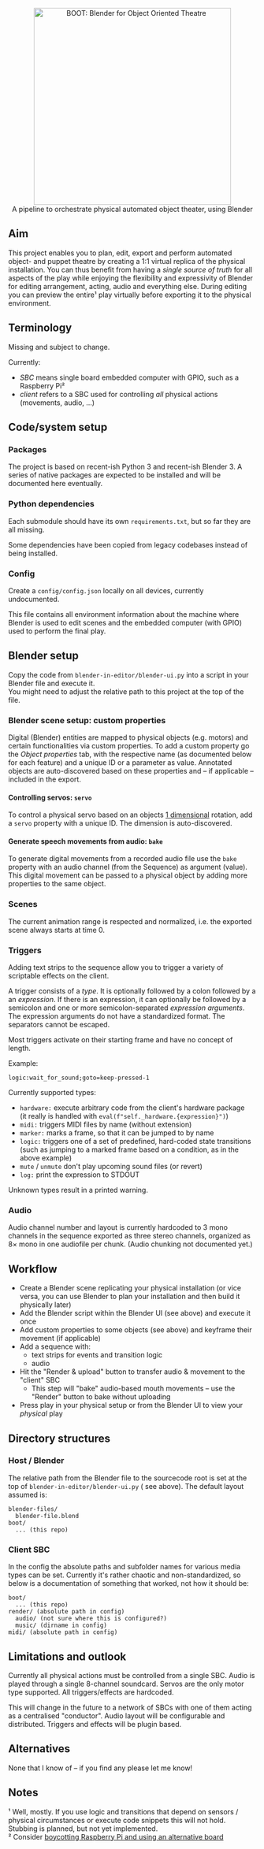 <p align="center">
<img alt="BOOT: Blender for Object Oriented Theatre" src="./misc/boot-logo.avif" width="400px" />
<br/>
A pipeline to orchestrate physical automated object theater, using Blender
</p>

## Aim

This project enables you to plan, edit, export and perform automated object- and puppet theatre by
creating a 1:1 virtual replica of the physical installation. You can thus benefit from having a *single source of truth*
for all aspects of the play while enjoying the flexibility and expressivity of Blender for editing arrangement, acting,
audio and everything else. During editing you can preview the entire¹ play virtually before exporting it to the physical
environment.

## Terminology

Missing and subject to change.

Currently:

- *SBC* means single board embedded computer with GPIO, such as a Raspberry Pi²
- *client* refers to a SBC used for controlling *all* physical actions (movements, audio, ...)

## Code/system setup

### Packages

The project is based on recent-ish Python 3 and recent-ish Blender 3. A series of native packages are expected to be
installed and will be documented here eventually.

### Python dependencies

Each submodule should have its own `requirements.txt`, but so far they are all missing.

Some dependencies have been copied from legacy codebases instead of being installed.

### Config

Create a `config/config.json` locally on all devices, currently undocumented.

This file contains all environment information about the machine where Blender is used to edit scenes and the
embedded computer (with GPIO) used to perform the final play.

## Blender setup

Copy the code from `blender-in-editor/blender-ui.py` into a script in your Blender file and execute it.  
You might need to adjust the relative path to this project at the top of the file.

### Blender scene setup: custom properties

Digital (Blender) entities are mapped to physical objects (e.g. motors) and certain functionalities
via custom properties. To add a custom property go the *Object properties* tab, with the respective name
(as documented below for each feature) and a unique ID or a parameter as value.
Annotated objects are auto-discovered based on these properties and – if applicable – included in the export.

#### Controlling servos: `servo`

To control a physical servo based on an objects <u>1 dimensional</u> rotation, add a `servo` property with a unique ID.
The dimension is auto-discovered.

#### Generate speech movements from audio: `bake`

To generate digital movements from a recorded audio file use the `bake` property with an audio channel
(from the Sequence) as argument (value).  
This digital movement can be passed to a physical object by adding more properties to the same object.

### Scenes

The current animation range is respected and normalized, i.e. the exported scene always starts at time 0.

### Triggers

Adding text strips to the sequence allow you to trigger a variety of scriptable effects on the client.

A trigger consists of a *type*.
It is optionally followed by a colon followed by a an *expression*.
If there is an expression, it can optionally be followed by a semicolon and one or more semicolon-separated
*expression arguments*.
The expression arguments do not have a standardized format.
The separators cannot be escaped.

Most triggers activate on their starting frame and have no concept of length.

Example:

```
logic:wait_for_sound;goto=keep-pressed-1
```

Currently supported types:

- `hardware:` execute arbitrary code from the client's hardware package  
  (it really is handled with `eval(f"self._hardware.{expression}")`)
- `midi:` triggers MIDI files by name (without extension)
- `marker:` marks a frame, so that it can be jumped to by name
- `logic:` triggers one of a set of predefined, hard-coded state transitions
  (such as jumping to a marked frame based on a condition, as in the above example)
- `mute` / `unmute` don't play upcoming sound files (or revert)
- `log:` print the expression to STDOUT

Unknown types result in a printed warning.

### Audio

Audio channel number and layout is currently hardcoded to 3 mono channels in the sequence exported as three stereo
channels, organized as 8× mono in one audiofile per chunk. (Audio chunking not documented yet.)

## Workflow

- Create a Blender scene replicating your physical installation
  (or vice versa, you can use Blender to plan your installation and then build it physically later)
- Add the Blender script within the Blender UI (see above) and execute it once
- Add custom properties to some objects (see above) and keyframe their movement (if applicable)
- Add a sequence with:
    - text strips for events and transition logic
    - audio
- Hit the "Render & upload" button to transfer audio & movement to the "client" SBC
    - This step will "bake" audio-based mouth movements – use the "Render" button to bake without uploading
- Press play in your physical setup or from the Blender UI to view your *physical* play

## Directory structures

### Host / Blender

The relative path from the Blender file to the sourcecode root is set at the top of `blender-in-editor/blender-ui.py` (
see above). The default layout assumed is:

```
blender-files/
  blender-file.blend
boot/
  ... (this repo)
```

### Client SBC

In the config the absolute paths and subfolder names for various media types can be set. Currently it's rather chaotic
and non-standardized, so below is a documentation of something that worked, not how it should be:

```
boot/
  ... (this repo)
render/ (absolute path in config)
  audio/ (not sure where this is configured?)
  music/ (dirname in config)
midi/ (absolute path in config)
```

## Limitations and outlook

Currently all physical actions must be controlled from a single SBC.
Audio is played through a single 8-channel soundcard.
Servos are the only motor type supported.
All triggers/effects are hardcoded.

This will change in the future to a network of SBCs with one of them acting as a centralised "conductor".
Audio layout will be configurable and distributed.
Triggers and effects will be plugin based.

## Alternatives

None that I know of – if you find any please let me know!

## Notes

¹ Well, mostly. If you use logic and transitions that depend on sensors / physical circumstances or execute code
snippets this will not hold. Stubbing is planned, but not yet implemented.   
²
Consider [boycotting Raspberry Pi and using an alternative board](https://social.platypush.tech/@blacklight/109480876474810276)
